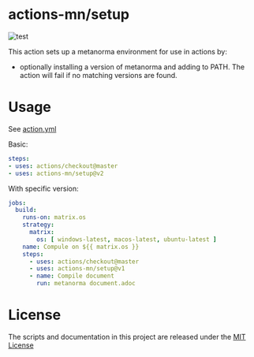 # actions-mn/setup

![test](https://github.com/actions-mn/setup/workflows/test/badge.svg)

This action sets up a metanorma environment for use in actions by:

- optionally installing a version of metanorma and adding to PATH. The action will fail if no matching versions are found.

# Usage

See [action.yml](action.yml)

Basic:
```yaml
steps:
- uses: actions/checkout@master
- uses: actions-mn/setup@v2
```

With specific version:
```yaml
jobs:
  build:
    runs-on: matrix.os
    strategy:
      matrix:
        os: [ windows-latest, macos-latest, ubuntu-latest ]
    name: Compule on ${{ matrix.os }}
    steps:
      - uses: actions/checkout@master
      - uses: actions-mn/setup@v1
      - name: Compile document
        run: metanorma document.adoc
```

# License

The scripts and documentation in this project are released under the [MIT License](LICENSE)
